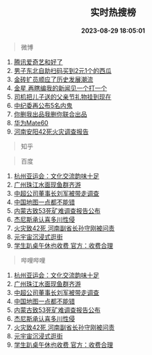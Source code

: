 <div align="center"><h2>实时热搜榜</h2><h4>2023-08-29 18:05:01</h4></div>

> 微博  

1. [腾讯爱奇艺和好了](https://s.weibo.com/weibo?q=%23%E8%85%BE%E8%AE%AF%E7%88%B1%E5%A5%87%E8%89%BA%E5%92%8C%E5%A5%BD%E4%BA%86%23&t=31&band_rank=1&Refer=top)<br />
2. [男子东北自助扫码买到2元1个的西瓜](https://s.weibo.com/weibo?q=%23%E7%94%B7%E5%AD%90%E4%B8%9C%E5%8C%97%E8%87%AA%E5%8A%A9%E6%89%AB%E7%A0%81%E4%B9%B0%E5%88%B02%E5%85%831%E4%B8%AA%E7%9A%84%E8%A5%BF%E7%93%9C%23&t=31&band_rank=2&Refer=top)<br />
3. [金砖扩员顺应了历史发展潮流](https://s.weibo.com/weibo?q=%23%E9%87%91%E7%A0%96%E6%89%A9%E5%91%98%E9%A1%BA%E5%BA%94%E4%BA%86%E5%8E%86%E5%8F%B2%E5%8F%91%E5%B1%95%E6%BD%AE%E6%B5%81%23&t=31&band_rank=3&Refer=top)<br />
4. [金星 再瞎编我的新闻见一个打一个](https://s.weibo.com/weibo?q=%E9%87%91%E6%98%9F%20%E5%86%8D%E7%9E%8E%E7%BC%96%E6%88%91%E7%9A%84%E6%96%B0%E9%97%BB%E8%A7%81%E4%B8%80%E4%B8%AA%E6%89%93%E4%B8%80%E4%B8%AA&t=31&band_rank=4&Refer=top)<br />
5. [司机把儿子送的父亲节礼物挂到现在](https://s.weibo.com/weibo?q=%23%E5%8F%B8%E6%9C%BA%E6%8A%8A%E5%84%BF%E5%AD%90%E9%80%81%E7%9A%84%E7%88%B6%E4%BA%B2%E8%8A%82%E7%A4%BC%E7%89%A9%E6%8C%82%E5%88%B0%E7%8E%B0%E5%9C%A8%23&t=31&band_rank=5&Refer=top)<br />
6. [中纪委再公布5名内鬼](https://s.weibo.com/weibo?q=%23%E4%B8%AD%E7%BA%AA%E5%A7%94%E5%86%8D%E5%85%AC%E5%B8%835%E5%90%8D%E5%86%85%E9%AC%BC%23&t=31&band_rank=6&Refer=top)<br />
7. [你删我出品我删你联合出品](https://s.weibo.com/weibo?q=%23%E4%BD%A0%E5%88%A0%E6%88%91%E5%87%BA%E5%93%81%E6%88%91%E5%88%A0%E4%BD%A0%E8%81%94%E5%90%88%E5%87%BA%E5%93%81%23&t=31&band_rank=7&Refer=top)<br />
8. [华为Mate60](https://s.weibo.com/weibo?q=%E5%8D%8E%E4%B8%BAMate60&t=31&band_rank=8&Refer=top)<br />
9. [河南安阳42死火灾调查报告](https://s.weibo.com/weibo?q=%23%E6%B2%B3%E5%8D%97%E5%AE%89%E9%98%B342%E6%AD%BB%E7%81%AB%E7%81%BE%E8%B0%83%E6%9F%A5%E6%8A%A5%E5%91%8A%23&t=31&band_rank=9&Refer=top)<br />

> 知乎  


> 百度  

1. [杭州亚运会：文化交流韵味十足](https://www.baidu.com/s?wd=%E6%9D%AD%E5%B7%9E%E4%BA%9A%E8%BF%90%E4%BC%9A%EF%BC%9A%E6%96%87%E5%8C%96%E4%BA%A4%E6%B5%81%E9%9F%B5%E5%91%B3%E5%8D%81%E8%B6%B3&sa=fyb_news&rsv_dl=fyb_news)<br />
2. [广州珠江水面现鱼群齐游](https://www.baidu.com/s?wd=%E5%B9%BF%E5%B7%9E%E7%8F%A0%E6%B1%9F%E6%B0%B4%E9%9D%A2%E7%8E%B0%E9%B1%BC%E7%BE%A4%E9%BD%90%E6%B8%B8&sa=fyb_news&rsv_dl=fyb_news)<br />
3. [中超公司董事长刘军被带走调查](https://www.baidu.com/s?wd=%E4%B8%AD%E8%B6%85%E5%85%AC%E5%8F%B8%E8%91%A3%E4%BA%8B%E9%95%BF%E5%88%98%E5%86%9B%E8%A2%AB%E5%B8%A6%E8%B5%B0%E8%B0%83%E6%9F%A5&sa=fyb_news&rsv_dl=fyb_news)<br />
4. [中国地图一点都不能错](https://www.baidu.com/s?wd=%E4%B8%AD%E5%9B%BD%E5%9C%B0%E5%9B%BE%E4%B8%80%E7%82%B9%E9%83%BD%E4%B8%8D%E8%83%BD%E9%94%99&sa=fyb_news&rsv_dl=fyb_news)<br />
5. [内蒙古致53死矿难调查报告公布](https://www.baidu.com/s?wd=%E5%86%85%E8%92%99%E5%8F%A4%E8%87%B453%E6%AD%BB%E7%9F%BF%E9%9A%BE%E8%B0%83%E6%9F%A5%E6%8A%A5%E5%91%8A%E5%85%AC%E5%B8%83&sa=fyb_news&rsv_dl=fyb_news)<br />
6. [杰尼斯承认喜多川性侵](https://www.baidu.com/s?wd=%E6%9D%B0%E5%B0%BC%E6%96%AF%E6%89%BF%E8%AE%A4%E5%96%9C%E5%A4%9A%E5%B7%9D%E6%80%A7%E4%BE%B5&sa=fyb_news&rsv_dl=fyb_news)<br />
7. [火灾致42死 河南副省长孙守刚被问责](https://www.baidu.com/s?wd=%E7%81%AB%E7%81%BE%E8%87%B442%E6%AD%BB+%E6%B2%B3%E5%8D%97%E5%89%AF%E7%9C%81%E9%95%BF%E5%AD%99%E5%AE%88%E5%88%9A%E8%A2%AB%E9%97%AE%E8%B4%A3&sa=fyb_news&rsv_dl=fyb_news)<br />
8. [元宇宙沉浸式逛街](https://www.baidu.com/s?wd=%E5%85%83%E5%AE%87%E5%AE%99%E6%B2%89%E6%B5%B8%E5%BC%8F%E9%80%9B%E8%A1%97&sa=fyb_news&rsv_dl=fyb_news)<br />
9. [学生趴桌午休也收费 官方：收费合理](https://www.baidu.com/s?wd=%E5%AD%A6%E7%94%9F%E8%B6%B4%E6%A1%8C%E5%8D%88%E4%BC%91%E4%B9%9F%E6%94%B6%E8%B4%B9+%E5%AE%98%E6%96%B9%EF%BC%9A%E6%94%B6%E8%B4%B9%E5%90%88%E7%90%86&sa=fyb_news&rsv_dl=fyb_news)<br />

> 哔哩哔哩  

1. [杭州亚运会：文化交流韵味十足](https://www.baidu.com/s?wd=%E6%9D%AD%E5%B7%9E%E4%BA%9A%E8%BF%90%E4%BC%9A%EF%BC%9A%E6%96%87%E5%8C%96%E4%BA%A4%E6%B5%81%E9%9F%B5%E5%91%B3%E5%8D%81%E8%B6%B3&sa=fyb_news&rsv_dl=fyb_news)<br />
2. [广州珠江水面现鱼群齐游](https://www.baidu.com/s?wd=%E5%B9%BF%E5%B7%9E%E7%8F%A0%E6%B1%9F%E6%B0%B4%E9%9D%A2%E7%8E%B0%E9%B1%BC%E7%BE%A4%E9%BD%90%E6%B8%B8&sa=fyb_news&rsv_dl=fyb_news)<br />
3. [中超公司董事长刘军被带走调查](https://www.baidu.com/s?wd=%E4%B8%AD%E8%B6%85%E5%85%AC%E5%8F%B8%E8%91%A3%E4%BA%8B%E9%95%BF%E5%88%98%E5%86%9B%E8%A2%AB%E5%B8%A6%E8%B5%B0%E8%B0%83%E6%9F%A5&sa=fyb_news&rsv_dl=fyb_news)<br />
4. [中国地图一点都不能错](https://www.baidu.com/s?wd=%E4%B8%AD%E5%9B%BD%E5%9C%B0%E5%9B%BE%E4%B8%80%E7%82%B9%E9%83%BD%E4%B8%8D%E8%83%BD%E9%94%99&sa=fyb_news&rsv_dl=fyb_news)<br />
5. [内蒙古致53死矿难调查报告公布](https://www.baidu.com/s?wd=%E5%86%85%E8%92%99%E5%8F%A4%E8%87%B453%E6%AD%BB%E7%9F%BF%E9%9A%BE%E8%B0%83%E6%9F%A5%E6%8A%A5%E5%91%8A%E5%85%AC%E5%B8%83&sa=fyb_news&rsv_dl=fyb_news)<br />
6. [杰尼斯承认喜多川性侵](https://www.baidu.com/s?wd=%E6%9D%B0%E5%B0%BC%E6%96%AF%E6%89%BF%E8%AE%A4%E5%96%9C%E5%A4%9A%E5%B7%9D%E6%80%A7%E4%BE%B5&sa=fyb_news&rsv_dl=fyb_news)<br />
7. [火灾致42死 河南副省长孙守刚被问责](https://www.baidu.com/s?wd=%E7%81%AB%E7%81%BE%E8%87%B442%E6%AD%BB+%E6%B2%B3%E5%8D%97%E5%89%AF%E7%9C%81%E9%95%BF%E5%AD%99%E5%AE%88%E5%88%9A%E8%A2%AB%E9%97%AE%E8%B4%A3&sa=fyb_news&rsv_dl=fyb_news)<br />
8. [元宇宙沉浸式逛街](https://www.baidu.com/s?wd=%E5%85%83%E5%AE%87%E5%AE%99%E6%B2%89%E6%B5%B8%E5%BC%8F%E9%80%9B%E8%A1%97&sa=fyb_news&rsv_dl=fyb_news)<br />
9. [学生趴桌午休也收费 官方：收费合理](https://www.baidu.com/s?wd=%E5%AD%A6%E7%94%9F%E8%B6%B4%E6%A1%8C%E5%8D%88%E4%BC%91%E4%B9%9F%E6%94%B6%E8%B4%B9+%E5%AE%98%E6%96%B9%EF%BC%9A%E6%94%B6%E8%B4%B9%E5%90%88%E7%90%86&sa=fyb_news&rsv_dl=fyb_news)<br />
